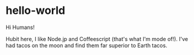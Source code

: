 # hello-world

Hi Humans!

Hubit here, I like Node.jp and Coffeescript (that's what I'm mode of!).
I've had tacos on the moon and find them far superior to Earth tacos.
